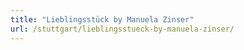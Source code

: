 ```yaml
---
title: "Lieblingsstück by Manuela Zinser"
url: /stuttgart/lieblingsstueck-by-manuela-zinser/
---
```

